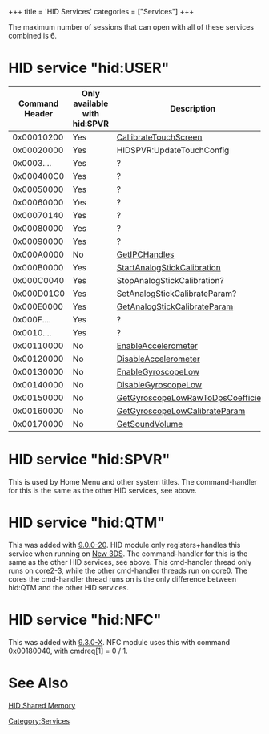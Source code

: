 +++
title = 'HID Services'
categories = ["Services"]
+++

The maximum number of sessions that can open with all of these services
combined is 6.

# HID service "hid:USER"

| Command Header | Only available with hid:SPVR | Description                                                                             |
|----------------|------------------------------|-----------------------------------------------------------------------------------------|
| 0x00010200     | Yes                          | [CallibrateTouchScreen](HIDSPVR:CallibrateTouch "wikilink")                             |
| 0x00020000     | Yes                          | HIDSPVR:UpdateTouchConfig                                                               |
| 0x0003....     | Yes                          | ?                                                                                       |
| 0x000400C0     | Yes                          | ?                                                                                       |
| 0x00050000     | Yes                          | ?                                                                                       |
| 0x00060000     | Yes                          | ?                                                                                       |
| 0x00070140     | Yes                          | ?                                                                                       |
| 0x00080000     | Yes                          | ?                                                                                       |
| 0x00090000     | Yes                          | ?                                                                                       |
| 0x000A0000     | No                           | [GetIPCHandles](HID:GetIPCHandles "wikilink")                                           |
| 0x000B0000     | Yes                          | [StartAnalogStickCalibration](HID:StartAnalogStickCalibration "wikilink")               |
| 0x000C0040     | Yes                          | StopAnalogStickCalibration?                                                             |
| 0x000D01C0     | Yes                          | SetAnalogStickCalibrateParam?                                                           |
| 0x000E0000     | Yes                          | [GetAnalogStickCalibrateParam](HID:GetAnalogStickCalibrateParam "wikilink")             |
| 0x000F....     | Yes                          | ?                                                                                       |
| 0x0010....     | Yes                          | ?                                                                                       |
| 0x00110000     | No                           | [EnableAccelerometer](HID:EnableAccelerometer "wikilink")                               |
| 0x00120000     | No                           | [DisableAccelerometer](HID:DisableAccelerometer "wikilink")                             |
| 0x00130000     | No                           | [EnableGyroscopeLow](HID:EnableGyroscopeLow "wikilink")                                 |
| 0x00140000     | No                           | [DisableGyroscopeLow](HID:DisableGyroscopeLow "wikilink")                               |
| 0x00150000     | No                           | [GetGyroscopeLowRawToDpsCoefficient](HID:GetGyroscopeLowRawToDpsCoefficient "wikilink") |
| 0x00160000     | No                           | [GetGyroscopeLowCalibrateParam](HID:GetGyroscopeLowCalibrateParam "wikilink")           |
| 0x00170000     | No                           | [GetSoundVolume](HID:GetSoundVolume "wikilink")                                         |

# HID service "hid:SPVR"

This is used by Home Menu and other system titles. The command-handler
for this is the same as the other HID services, see above.

# HID service "hid:QTM"

This was added with [9.0.0-20](9.0.0-20 "wikilink"). HID module only
registers+handles this service when running on [New
3DS](New_3DS "wikilink"). The command-handler for this is the same as
the other HID services, see above. This cmd-handler thread only runs on
core2-3, while the other cmd-handler threads run on core0. The cores the
cmd-handler thread runs on is the only difference between hid:QTM and
the other HID services.

# HID service "hid:NFC"

This was added with [9.3.0-X](9.3.0-21 "wikilink"). NFC module uses this
with command 0x00180040, with cmdreq\[1\] = 0 / 1.

# See Also

[HID Shared Memory](HID_Shared_Memory "wikilink")

[Category:Services](Category:Services "wikilink")